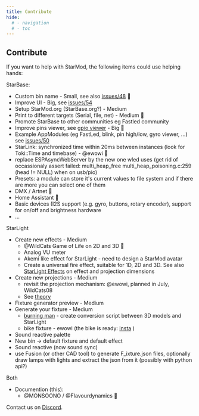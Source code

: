 ```yaml
---
title: Contribute
hide:
  # - navigation
  # - toc
---
```


## Contribute

If you want to help with StarMod, the following items could use helping hands:

StarBase:

* Custom bin name - Small, see also [issues/48](https://github.com/ewowi/StarBase/issues/48) 🚧
* Improve UI - Big, see [issues/54](https://github.com/ewowi/StarBase/issues/54)
* Setup StarMod.org (StarBase.org?) - Medium
* Print to different targets (Serial, file, net) - Medium 🚧
* Promote StarBase to other communities eg Fastled community
* Improve pins viewer, see [gpio viewer](https://github.com/thelastoutpostworkshop/gpio_viewer/issues/110) - Big 🚧
* Example AppModules (eg FastLed, blink, pin high/low, gyro viewer, ...) see [issues/50](https://github.com/ewowi/StarBase/issues/50)
* StarLink: synchronized time within 20ms between instances (look for Toki::Time and timebase) - @ewowi 🚧
* replace ESPAsyncWebServer by the new one wled uses (get rid of occassionaly assert failed: multi_heap_free multi_heap_poisoning.c:259 (head != NULL) when on usb/pio)
* Presets: a module can store it's current values to file system and if there are more you can select one of them
* DMX / Artnet 🚧
* Home Assistant 🚧
* Basic devices (I2S support (e.g. gyro, buttons, rotary encoder), support for on/off and brightness hardware
* ...

StarLight

* Create new effects - Medium
    * @WildCats Game of Life on 2D and 3D 🚧
    * Analog VU meter
    * Akemi like effect for StarLight - need to design a StarMod avatar
    * Create a universal fire effect, suitable for 1D, 2D and 3D. See also [StarLight Effects](StarDocs/StarLight/Effects/) on effect and projection dimensions 
* Create new projections - Medium
    * revisit the projection mechanism: @ewowi, planned in July, WildCats08
    * See [theory](StarDocs/StarLight/ProjectionsAndMappings/#more-theory)
* Fixture generator preview - Medium
* Generate your fixture - Medium
    * [burning man](https://3dwarehouse.sketchup.com/model/e9de47b1-02f6-4677-a2ad-e73c1af6442f/Burning-Man-Effigy) - create conversion script between 3D models and StarLight 
    * bike fixture - ewowi (the bike is ready: [insta](https://www.instagram.com/reel/C7zkuuYuvhC/?igsh=MWZkYXJheXZqc3FzYw==) )
* Sound reactive palette
* New bin -> default fixture and default effect
* Sound reactive (now sound sync)
* use Fusion (or other CAD tool) to generate F_ixture.json files, optionally draw lamps with lights and extract the json from it (possibly with python api?) 

Both

* Documention (this):
    * @MONSOONO / @Flavourdynamics 🚧

Contact us on [Discord](https://discord.gg/VGDGGX8qvQ).
